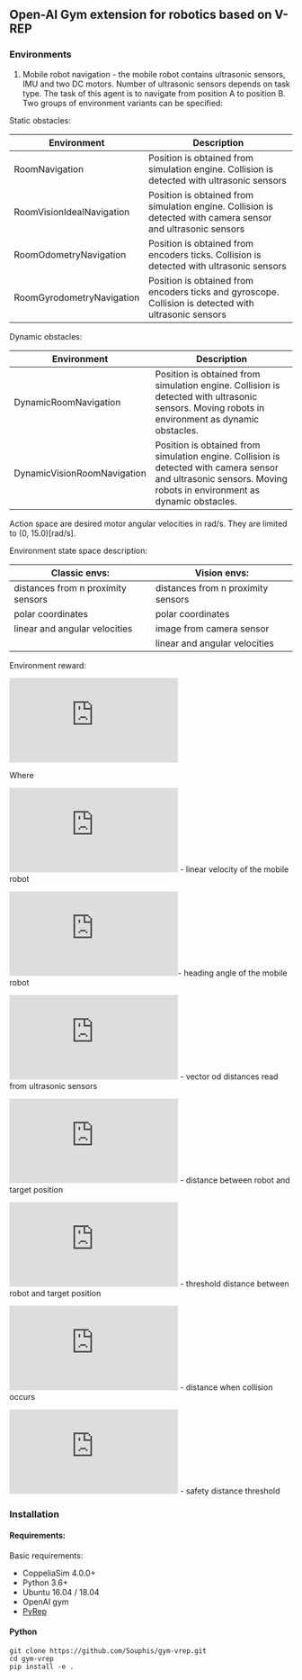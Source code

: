 ## Open-AI Gym extension for robotics based on V-REP

### Environments

1. Mobile robot navigation - the mobile robot contains ultrasonic sensors,
IMU and two DC motors. Number of ultrasonic sensors depends on task type. The
task of this agent is to navigate from position A to position B. Two groups
 of environment variants can be specified:


Static obstacles:

|Environment | Description |
| --- | --- |
| RoomNavigation | Position is obtained from simulation engine. Collision is detected with ultrasonic sensors |
| RoomVisionIdealNavigation | Position is obtained from simulation engine. Collision is detected with camera sensor and ultrasonic sensors|
| RoomOdometryNavigation | Position is obtained from encoders ticks. Collision is detected with ultrasonic sensors |
| RoomGyrodometryNavigation | Position is obtained from encoders ticks and gyroscope. Collision is detected with ultrasonic sensors |

Dynamic obstacles:

|Environment | Description |
| --- | --- |
| DynamicRoomNavigation| Position is obtained from simulation engine. Collision is detected with ultrasonic sensors. Moving robots in environment as dynamic obstacles. |
| DynamicVisionRoomNavigation | Position is obtained from simulation engine. Collision is detected with camera sensor and ultrasonic sensors. Moving robots in environment as dynamic obstacles. |

Action space are desired motor angular velocities in rad/s. They are limited
 to (0, 15.0)[rad/s].

Environment state space description:

| Classic envs:                      | Vision envs:                       |
| ---------------------------------- | ---------------------------------- |
| distances from n proximity sensors | distances from n proximity sensors |
| polar coordinates                  | polar coordinates                  |
| linear and angular velocities      | image from camera sensor           |
|                                    | linear and angular velocities      |

Environment reward:

![equation](https://latex.codecogs.com/gif.latex?%5Clarge%20R%20%3D%20%5Cleft%5Cbegin%7BBmatrix%7D%201%20%26%20%2Cd%20%3C%20d_%7Bth%7D%5C%5C%20-1%20%26%20%2C%5Cexists%7BD%7D%3Cd_%7Bcollision%7D%5C%5C%20-0.1%20%26%20%2C%5Cexists%7BD%7D%20%3C%20d_%7Bproxth%7D%5C%5C%20V_L%5Ccdot%5Ccos%7B%5Ctheta%7D%20%26%20%2Cotherwise%20%5Cend%7Bmatrix%7D%5Cright.)

Where

![equation](https://latex.codecogs.com/gif.latex?V_L) - linear velocity of the mobile robot

![equation](https://latex.codecogs.com/gif.latex?%5Ctheta)- heading angle of the mobile robot

![equation](https://latex.codecogs.com/gif.latex?D) - vector od distances
 read from ultrasonic sensors
 
![equation](https://latex.codecogs.com/gif.latex?%5Clarge%20d) - distance
 between robot and target position
 
![equation](https://latex.codecogs.com/gif.latex?%5Clarge%20d_%7Bth%7D
) - threshold distance between robot and target position

![equation](https://latex.codecogs.com/gif.latex?%5Clarge%20d_%7Bcollision%7D
) - distance when collision occurs

![equation](https://latex.codecogs.com/gif.latex?%5Clarge%20d_%7Bproxth%7D
) - safety distance threshold

    
### Installation

#### Requirements:
Basic requirements:
* CoppeliaSim 4.0.0+
* Python 3.6+
* Ubuntu 16.04 / 18.04
* OpenAI gym
* [PyRep](https://github.com/Souphis/PyRep)

#### Python
```
git clone https://github.com/Souphis/gym-vrep.git
cd gym-vrep
pip install -e .
```
